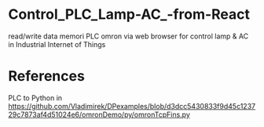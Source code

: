 # Control_PLC_Lamp-AC_-from-React
read/write data memori PLC omron via web browser for control lamp &amp; AC in Industrial Internet of Things

# References 

PLC to Python in https://github.com/Vladimirek/DPexamples/blob/d3dcc5430833f9d45c123729c7873af4d51024e6/omronDemo/py/omronTcpFins.py
